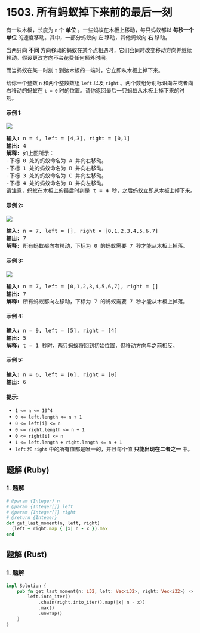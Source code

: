 # 1503. 所有蚂蚁掉下来前的最后一刻
有一块木板，长度为 `n` 个 **单位** 。一些蚂蚁在木板上移动，每只蚂蚁都以 **每秒一个单位** 的速度移动。其中，一部分蚂蚁向 **左** 移动，其他蚂蚁向 **右** 移动。

当两只向 **不同** 方向移动的蚂蚁在某个点相遇时，它们会同时改变移动方向并继续移动。假设更改方向不会花费任何额外时间。

而当蚂蚁在某一时刻 `t` 到达木板的一端时，它立即从木板上掉下来。

给你一个整数 `n` 和两个整数数组 `left` 以及 `right` 。两个数组分别标识向左或者向右移动的蚂蚁在 `t = 0` 时的位置。请你返回最后一只蚂蚁从木板上掉下来的时刻。

#### 示例 1:
![](https://assets.leetcode.com/uploads/2020/06/17/ants.jpg)
<pre>
<strong>输入:</strong> n = 4, left = [4,3], right = [0,1]
<strong>输出:</strong> 4
<strong>解释:</strong> 如上图所示：
-下标 0 处的蚂蚁命名为 A 并向右移动。
-下标 1 处的蚂蚁命名为 B 并向右移动。
-下标 3 处的蚂蚁命名为 C 并向左移动。
-下标 4 处的蚂蚁命名为 D 并向左移动。
请注意，蚂蚁在木板上的最后时刻是 t = 4 秒，之后蚂蚁立即从木板上掉下来。（也就是说在 t = 4.0000000001 时，木板上没有蚂蚁）。
</pre>

#### 示例 2:
![](https://assets.leetcode.com/uploads/2020/06/17/ants2.jpg)
<pre>
<strong>输入:</strong> n = 7, left = [], right = [0,1,2,3,4,5,6,7]
<strong>输出:</strong> 7
<strong>解释:</strong> 所有蚂蚁都向右移动，下标为 0 的蚂蚁需要 7 秒才能从木板上掉落。
</pre>

#### 示例 3:
![](https://assets.leetcode.com/uploads/2020/06/17/ants3.jpg)
<pre>
<strong>输入:</strong> n = 7, left = [0,1,2,3,4,5,6,7], right = []
<strong>输出:</strong> 7
<strong>解释:</strong> 所有蚂蚁都向左移动，下标为 7 的蚂蚁需要 7 秒才能从木板上掉落。
</pre>

#### 示例 4:
<pre>
<strong>输入:</strong> n = 9, left = [5], right = [4]
<strong>输出:</strong> 5
<strong>解释:</strong> t = 1 秒时，两只蚂蚁将回到初始位置，但移动方向与之前相反。
</pre>

#### 示例 5:
<pre>
<strong>输入:</strong> n = 6, left = [6], right = [0]
<strong>输出:</strong> 6
</pre>

#### 提示:
* `1 <= n <= 10^4`
* `0 <= left.length <= n + 1`
* `0 <= left[i] <= n`
* `0 <= right.length <= n + 1`
* `0 <= right[i] <= n`
* `1 <= left.length + right.length <= n + 1`
* `left` 和 `right` 中的所有值都是唯一的，并且每个值 **只能出现在二者之一** 中。

## 题解 (Ruby)

### 1. 题解
```Ruby
# @param {Integer} n
# @param {Integer[]} left
# @param {Integer[]} right
# @return {Integer}
def get_last_moment(n, left, right)
  (left + right.map { |x| n - x }).max
end
```

## 题解 (Rust)

### 1. 题解
```Rust
impl Solution {
    pub fn get_last_moment(n: i32, left: Vec<i32>, right: Vec<i32>) -> i32 {
        left.into_iter()
            .chain(right.into_iter().map(|x| n - x))
            .max()
            .unwrap()
    }
}
```
